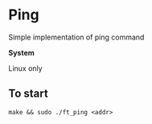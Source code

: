 # Ping

Simple implementation of ping command

**System**

Linux only

## To start
```
make && sudo ./ft_ping <addr>
```
